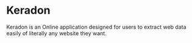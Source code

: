 # Keradon

Keradon is an Online application designed for users to extract web data easily of literally any website they want.
